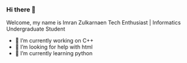 ### Hi there 👋
Welcome, my name is Imran Zulkarnaen
Tech Enthusiast | Informatics Undergraduate Student

- 🔭 I’m currently working on C++
- 🤔 I’m looking for help with html
- 🌱 I’m currently learning python

<!--
**imranzn/imranzn** is a ✨ _special_ ✨ repository because its `README.md` (this file) appears on your GitHub profile.

Here are some ideas to get you started:

- 🔭 I’m currently working on ...
- 🌱 I’m currently learning html
- 👯 I’m looking to collaborate on ...
- 🤔 I’m looking for help with ...
- 💬 Ask me about ...
- 📫 How to reach me: ...
- 😄 Pronouns: ...
- ⚡ Fun fact: ...
-->
